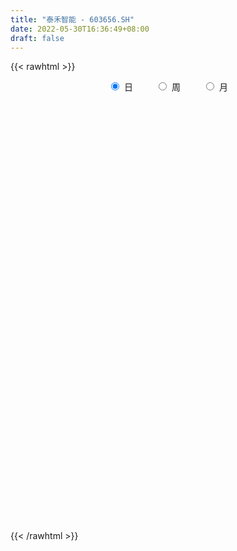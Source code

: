 ```yaml
---
title: "泰禾智能 - 603656.SH"
date: 2022-05-30T16:36:49+08:00
draft: false
---
```

{{< rawhtml >}}
    <div style="text-align: center">
        <label style="padding: 1rem;"><input style="margin-right: .5rem" type="radio" name="period" value="D" checked onclick="period_change(this)">日</label>
        <label style="padding: 1rem;"><input style="margin-right: .5rem" type="radio" name="period" value="W" onclick="period_change(this)">周</label>
        <label style="padding: 1rem;"><input style="margin-right: .5rem" type="radio" name="period" value="M" onclick="period_change(this)">月</label>
    </div>
    <div id="chart" style="height: 700px;"></div> 
    <script type="text/javascript">
        const D_v = [30323.68,30545.84,18758.8,17489.65,14500.64,17770.8,10832.9,10461.72,6681.6,9507.72,8819.25,7129.94,15589.55,14314.32,8369.84,20874.29,11041.56,7401.28,9971.96,8428.84,14013.77,6384.05,7165.48,6292.36,6086.6,7659.6,6773.4,8798.92,20732.12,6979.2,8319.12,21958.36,77922.64,41891.15,24068.34,26904.0,14290.09,12932.01,14321.48,12100.12,10360.48,8896.56,18475.63,19893.58,7669.0,9889.0,22405.99,14718.14,13558.26,26082.2,14725.96,16885.33,21401.32,9866.96,8485.16,9490.4,8751.16,11126.41,9563.24,7475.67,6254.63,8372.84,6501.32,12945.6,7806.0,8161.2,14987.95,21849.95,12240.96,10039.73,11997.1,9314.19,13085.16,18252.52,20900.46,35314.63,47901.2,21856.12,23465.2,22903.48,27827.49,43198.88,22331.52,14938.71,12167.72,14326.97,16846.6,15851.68,15989.39,33705.96,14772.0,12686.36,17540.96,18440.36,15030.52,14187.64,16384.72,27333.98,22687.6,47534.03,29757.99,19559.08,19720.8,19761.91,10911.91,10674.64,15811.88,14376.39,29872.2,42100.92,15746.0,10832.06,8159.08,9798.12,8565.78,4966.4,8321.46,16085.2,13716.76,14731.24,11151.97,10512.0,12997.24,14461.52,15777.6,10307.2,12406.2,8600.88,8494.6,16049.8,8418.6,9410.2,13047.0,7064.0,9192.6,11597.32,9661.08,5294.8,6342.16,12134.4,11662.52,12735.98,13668.76,12375.4,13478.2,13272.96,11752.88,11348.2,8445.32,9108.4,7943.28,14926.8,10457.2,14346.2,10847.92,14494.34,18549.24,14095.96,13757.8,8857.48,11727.68,15239.6,39933.0,36320.0,25418.51,15473.72,11578.52,16683.0,9599.86,10785.0,15483.8,8883.78,11927.0,7188.0,6971.6,5352.84,7453.0,5521.0,7389.0,6120.0,5113.8,6475.1,7020.8,6982.88,9215.0,8622.08,7588.45,14613.45,10208.4,7778.4,8520.6,9842.8,7878.48,7322.6,8471.84,13392.2,12980.96,7422.28,8598.91,6947.0,11107.91,13412.36,8228.28,8301.84,6766.44,5060.0,6556.32,5399.36,7555.64,5815.0,10709.8,5254.37,7789.32,7121.88,7196.0,6444.55,5550.0,26158.08,13578.4,8839.22,10414.02,10280.0,8232.0,12976.19,15604.92,30905.68,15038.77,17021.09,11050.76,13136.69,9584.6,9334.36,8642.0,5377.0,3845.0,8138.0,7905.8,4678.8,7565.5,7599.0,5907.0,9673.0,5916.4,6009.96,6369.8,5300.0,4561.0,5185.16,6648.88,6030.36]
const D_histogram = [0.0,-0.038679886,-0.0481272966,-0.0887379015,-0.1040664475,-0.0733432801,-0.0602161661,-0.0637423218,-0.0513769797,-0.0219752021,-0.0328452102,-0.0239269235,0.0128336138,0.0314824539,0.0413419551,0.0682408211,0.0685161215,0.0615063425,0.0661121116,0.0584608572,0.0223351561,0.0065811546,-0.0019751758,-0.0004616935,-0.0163274701,-0.0300919497,-0.0385583513,-0.0374287255,-0.0130276357,-0.0020933147,-0.0078262472,0.0363010801,0.1392781893,0.1687645597,0.1738705215,0.1751567226,0.137206061,0.1050571587,0.0639506527,0.0339168715,-0.0144830421,-0.0648043355,-0.0790827465,-0.0934539691,-0.1024497642,-0.1246020364,-0.1784441705,-0.236794336,-0.294371534,-0.3605385596,-0.3614288271,-0.328830745,-0.2602477716,-0.2040210729,-0.1624887755,-0.1358025508,-0.0997274956,-0.0498588686,-0.0046942583,0.0345268845,0.0570390433,0.0684063832,0.0726747365,0.0504061821,0.0565914648,0.0686706556,0.0913124282,0.1121596406,0.1241518113,0.1284058436,0.113892385,0.090669769,0.0725717845,0.0808053226,0.0659983867,0.1158716348,0.1025747276,0.0820560798,0.0840648263,0.0884092249,0.1014464418,0.1368864451,0.1401640774,0.127258914,0.1148079752,0.0870783478,0.0810218,0.0548589861,0.0288275967,-0.0264549924,-0.0690335937,-0.09168755,-0.0959893559,-0.0806859829,-0.0651999716,-0.036860975,-0.0108020126,0.0316317337,0.0609725062,0.0204411918,0.0269000885,0.0279501041,0.0191094238,-0.006359667,-0.0313288471,-0.0380117697,-0.0340726073,-0.0714678148,-0.0898895615,-0.142473607,-0.1872234086,-0.2147176297,-0.2071295277,-0.1889653752,-0.1615029807,-0.1356659208,-0.1067873872,-0.0766348107,-0.0400697273,0.0031563525,0.0501987693,0.0670584357,0.1054449692,0.1333735042,0.1708480692,0.1896158425,0.2003479637,0.1903462022,0.1725447291,0.1389072867,0.114659844,0.1011366889,0.1107681208,0.0926735591,0.0949524519,0.0675454939,0.0336637909,0.0146540205,-0.0010911295,-0.0228966779,-0.046667321,-0.046704651,-0.031757994,-0.0228088725,-0.0116542653,-0.0232880186,-0.0147187742,-0.0053895286,-0.0120151156,-0.0301807035,-0.0360511597,-0.0165945894,0.0017999313,0.0185604063,0.0308230718,0.0523170491,0.0528239773,0.050878662,0.0384478689,0.0436215293,0.0396752103,0.0511889386,0.0844360192,0.0578940468,0.0602308933,0.0331835729,0.0254371276,-0.0081543963,-0.0293621873,-0.040991248,-0.0931385754,-0.107109256,-0.1414856055,-0.1412167523,-0.1265833091,-0.0951287231,-0.0686029406,-0.0508678384,-0.0547725689,-0.0412787185,-0.033447478,-0.0084399157,0.0017910188,0.015621554,0.0437111577,0.0600206402,0.0698693316,0.0609531073,0.0559201155,0.053457443,0.0513367006,0.0526153227,0.0564758287,0.046945453,0.0313290619,0.008816246,-0.0270698764,-0.0317427991,-0.0356798815,-0.0548224593,-0.1034269392,-0.092409067,-0.079487731,-0.0582114101,-0.0365100708,-0.016234921,-0.0068140063,-0.0085037051,0.0065631729,0.0096299534,-0.0013891753,-0.0008727962,0.0100396188,0.0051751328,0.0155540891,0.011295271,0.0044410561,0.0020528737,0.012157077,0.0116649323,0.0223993602,0.0280694376,0.0219077713,0.0354066885,0.0546965542,0.0101098328,-0.0428431034,-0.1434768336,-0.2154249018,-0.2466235966,-0.2558273711,-0.222738001,-0.1745778678,-0.138243707,-0.0924043254,-0.0459905067,-0.0136702655,0.0190022741,0.0418432726,0.0623347326,0.0782227477,0.1036159608,0.1206359991,0.129964368,0.1490027633,0.129393572,0.1277753357,0.1276544368,0.117976601,0.1140342775]
const D_fast = [0.0,-0.0483498575,-0.0698290923,-0.1326241726,-0.1739693304,-0.1615819831,-0.1635089105,-0.1829706468,-0.1834495495,-0.1595415725,-0.1786228831,-0.1756863273,-0.1357173866,-0.1091979329,-0.089002943,-0.0450438717,-0.027639541,-0.0192727344,0.0018610627,0.0088250226,-0.0217168894,-0.0358256024,-0.0448757268,-0.0434776678,-0.0634253119,-0.0847127789,-0.1028187683,-0.111046324,-0.0899021431,-0.0794911507,-0.087180645,-0.0339780477,0.1038186089,0.1754961192,0.2240697113,0.2691450931,0.2654959467,0.2596113341,0.2344924913,0.2129379279,0.1609172538,0.0943948765,0.060345779,0.022611064,-0.0119971721,-0.0652999534,-0.1637531301,-0.2813018797,-0.4124719612,-0.5687736266,-0.6600211009,-0.709630705,-0.7061096745,-0.7008882441,-0.6999781406,-0.7072425536,-0.6960993723,-0.6586954624,-0.6147044167,-0.5668515528,-0.5300796331,-0.5016106974,-0.4791736601,-0.4888406689,-0.46850752,-0.4392606652,-0.3937907857,-0.3449036631,-0.3018735396,-0.2655180464,-0.2515584087,-0.2521135825,-0.2520686209,-0.2236337521,-0.2219410914,-0.1430999345,-0.1307531599,-0.1307577877,-0.1077328346,-0.0812861297,-0.0428873025,0.0267743121,0.0650929638,0.0840025289,0.1002535839,0.0942935434,0.1084924457,0.0960443783,0.0772198881,0.0153235509,-0.0445134489,-0.0900892926,-0.1183884375,-0.1232565603,-0.1240705418,-0.104946789,-0.0815883298,-0.03124665,0.013337249,-0.0220837675,-0.0088998486,-0.000862307,-0.0049256313,-0.0319846389,-0.0647860307,-0.0809718957,-0.0855508852,-0.1408130464,-0.1817071835,-0.2699096307,-0.3614652844,-0.442638913,-0.4868331929,-0.5159103842,-0.5288237349,-0.5369031552,-0.5347214684,-0.5237275945,-0.497179943,-0.453164775,-0.3935726659,-0.3599483905,-0.2952006148,-0.2339287037,-0.1537421214,-0.0875703875,-0.0267512754,0.0108335137,0.0361682229,0.0372576022,0.0416751204,0.0534361376,0.0907595997,0.0958334278,0.1218504335,0.111329849,0.0858640937,0.0705178284,0.0544998961,0.0269701782,-0.0084672951,-0.0201807879,-0.0131736295,-0.009926726,-0.0016856852,-0.0191414431,-0.0142518922,-0.0062700288,-0.0158993948,-0.0416101585,-0.0564934046,-0.0411854817,-0.0223409782,-0.0009404016,0.0190280319,0.0536012715,0.067314194,0.0780885441,0.0752697183,0.091348761,0.0973212446,0.1216322075,0.1759882929,0.1639198323,0.181314402,0.1625629749,0.1611758115,0.1255456885,0.0969973506,0.075120478,-0.0003114933,-0.0410594879,-0.1108072388,-0.1458425737,-0.1628549577,-0.1551825526,-0.1458075052,-0.1407893626,-0.1583872353,-0.1552130646,-0.1557436936,-0.1328461101,-0.1221674209,-0.1044314973,-0.0654141042,-0.0340994616,-0.0067834373,-0.0004613847,0.0084856523,0.0193873405,0.0301007733,0.044533226,0.0625126893,0.0647186769,0.0569345511,0.0366257968,-0.0060277947,-0.0186364172,-0.03149347,-0.0643416627,-0.1388028773,-0.1508872719,-0.1578378686,-0.1511144003,-0.1385405786,-0.1223241591,-0.1146067459,-0.118422371,-0.1017146998,-0.0962404309,-0.1076068535,-0.1073086735,-0.0938863538,-0.0974570566,-0.083189578,-0.0846245783,-0.0903685292,-0.0922434932,-0.0791000207,-0.0766759322,-0.0603416643,-0.0476542275,-0.048338951,-0.0259883617,0.0069756426,-0.0350836207,-0.0987473326,-0.2352502713,-0.3610545649,-0.4539091588,-0.5270697762,-0.5496649063,-0.5451492401,-0.543376006,-0.5206377057,-0.4857215137,-0.4568188388,-0.4193957308,-0.3860939141,-0.350018771,-0.3145750689,-0.2632778656,-0.2160988275,-0.1742793666,-0.1179902805,-0.1052510788,-0.0749254811,-0.0431327709,-0.0233164564,0.0012497895]
const D_slow = [0.0,-0.0096699715,-0.0217017957,-0.0438862711,-0.0699028829,-0.088238703,-0.1032927445,-0.1192283249,-0.1320725698,-0.1375663704,-0.1457776729,-0.1517594038,-0.1485510004,-0.1406803869,-0.1303448981,-0.1132846928,-0.0961556624,-0.0807790768,-0.0642510489,-0.0496358346,-0.0440520456,-0.042406757,-0.0429005509,-0.0430159743,-0.0470978418,-0.0546208292,-0.064260417,-0.0736175984,-0.0768745074,-0.077397836,-0.0793543978,-0.0702791278,-0.0354595805,0.0067315595,0.0501991898,0.0939883705,0.1282898857,0.1545541754,0.1705418386,0.1790210564,0.1754002959,0.159199212,0.1394285254,0.1160650331,0.0904525921,0.059302083,0.0146910404,-0.0445075436,-0.1181004271,-0.208235067,-0.2985922738,-0.38079996,-0.4458619029,-0.4968671712,-0.5374893651,-0.5714400028,-0.5963718767,-0.6088365938,-0.6100101584,-0.6013784373,-0.5871186764,-0.5700170806,-0.5518483965,-0.539246851,-0.5250989848,-0.5079313209,-0.4851032138,-0.4570633037,-0.4260253509,-0.39392389,-0.3654507937,-0.3427833515,-0.3246404054,-0.3044390747,-0.287939478,-0.2589715693,-0.2333278874,-0.2128138675,-0.1917976609,-0.1696953547,-0.1443337442,-0.110112133,-0.0750711136,-0.0432563851,-0.0145543913,0.0072151957,0.0274706457,0.0411853922,0.0483922914,0.0417785433,0.0245201448,0.0015982573,-0.0223990816,-0.0425705774,-0.0588705703,-0.068085814,-0.0707863172,-0.0628783837,-0.0476352572,-0.0425249593,-0.0357999371,-0.0288124111,-0.0240350551,-0.0256249719,-0.0334571836,-0.0429601261,-0.0514782779,-0.0693452316,-0.091817622,-0.1274360237,-0.1742418759,-0.2279212833,-0.2797036652,-0.326945009,-0.3673207542,-0.4012372344,-0.4279340812,-0.4470927839,-0.4571102157,-0.4563211275,-0.4437714352,-0.4270068263,-0.400645584,-0.3673022079,-0.3245901906,-0.27718623,-0.2270992391,-0.1795126885,-0.1363765062,-0.1016496846,-0.0729847236,-0.0477005513,-0.0200085211,0.0031598687,0.0268979816,0.0437843551,0.0522003028,0.0558638079,0.0555910256,0.0498668561,0.0382000259,0.0265238631,0.0185843646,0.0128821465,0.0099685801,0.0041465755,0.000466882,-0.0008805002,-0.0038842791,-0.011429455,-0.0204422449,-0.0245908922,-0.0241409094,-0.0195008079,-0.0117950399,0.0012842224,0.0144902167,0.0272098822,0.0368218494,0.0477272317,0.0576460343,0.0704432689,0.0915522737,0.1060257854,0.1210835088,0.129379402,0.1357386839,0.1337000848,0.126359538,0.116111726,0.0928270821,0.0660497681,0.0306783667,-0.0046258213,-0.0362716486,-0.0600538294,-0.0772045646,-0.0899215242,-0.1036146664,-0.113934346,-0.1222962155,-0.1244061944,-0.1239584397,-0.1200530513,-0.1091252618,-0.0941201018,-0.0766527689,-0.0614144921,-0.0474344632,-0.0340701025,-0.0212359273,-0.0080820966,0.0060368605,0.0177732238,0.0256054893,0.0278095508,0.0210420817,0.0131063819,0.0041864115,-0.0095192033,-0.0353759381,-0.0584782049,-0.0783501376,-0.0929029901,-0.1020305078,-0.1060892381,-0.1077927396,-0.1099186659,-0.1082778727,-0.1058703843,-0.1062176782,-0.1064358772,-0.1039259725,-0.1026321893,-0.0987436671,-0.0959198493,-0.0948095853,-0.0942963669,-0.0912570976,-0.0883408645,-0.0827410245,-0.0757236651,-0.0702467223,-0.0613950502,-0.0477209116,-0.0451934534,-0.0559042293,-0.0917734377,-0.1456296631,-0.2072855622,-0.271242405,-0.3269269053,-0.3705713722,-0.405132299,-0.4282333803,-0.439731007,-0.4431485734,-0.4383980048,-0.4279371867,-0.4123535036,-0.3927978166,-0.3668938264,-0.3367348267,-0.3042437346,-0.2669930438,-0.2346446508,-0.2027008169,-0.1707872077,-0.1412930574,-0.112784488]
const D_data = [['2021-05-19', 15.0428, 15.3111, 14.9037, 15.3906],['2021-05-20', 15.3309, 14.705, 14.6652, 15.3508],['2021-05-21', 14.9037, 14.9037, 14.397, 15.0527],['2021-05-24', 14.7149, 14.3175, 14.3076, 14.9037],['2021-05-25', 14.3175, 14.397, 14.1784, 14.854],['2021-05-26', 14.4566, 14.9335, 14.2579, 15.162],['2021-05-27', 14.9335, 14.7646, 14.705, 15.1124],['2021-05-28', 14.7646, 14.5162, 14.397, 14.8739],['2021-05-31', 14.1784, 14.6752, 14.1784, 14.7646],['2021-06-01', 14.6752, 14.9534, 14.556, 15.0627],['2021-06-02', 14.9534, 14.4566, 14.4268, 15.013],['2021-06-03', 14.4566, 14.6553, 14.4566, 14.9236],['2021-06-04', 14.6553, 15.1024, 14.4268, 15.1024],['2021-06-07', 15.172, 15.0229, 14.9534, 15.3906],['2021-06-08', 14.99, 15.0, 14.77, 15.24],['2021-06-09', 15.12, 15.34, 15.06, 15.67],['2021-06-10', 15.27, 15.12, 14.9, 15.58],['2021-06-11', 15.07, 15.05, 14.91, 15.27],['2021-06-15', 15.05, 15.23, 14.91, 15.48],['2021-06-16', 15.22, 15.11, 14.9, 15.35],['2021-06-17', 15.11, 14.66, 14.55, 15.23],['2021-06-18', 14.66, 14.78, 14.46, 14.86],['2021-06-21', 14.59, 14.8, 14.59, 15.15],['2021-06-22', 14.94, 14.9, 14.82, 15.07],['2021-06-23', 14.88, 14.63, 14.62, 14.97],['2021-06-24', 14.61, 14.55, 14.46, 14.85],['2021-06-25', 14.68, 14.52, 14.33, 14.8],['2021-06-28', 14.7, 14.58, 14.29, 14.8],['2021-06-29', 14.55, 14.91, 14.54, 15.24],['2021-06-30', 14.88, 14.82, 14.65, 14.97],['2021-07-01', 14.73, 14.61, 14.61, 14.94],['2021-07-02', 14.77, 15.34, 14.51, 15.35],['2021-07-05', 15.3, 16.54, 15.25, 16.87],['2021-07-06', 16.48, 16.1, 15.51, 16.49],['2021-07-07', 16.07, 16.03, 15.7, 16.23],['2021-07-08', 15.9, 16.15, 15.86, 16.45],['2021-07-09', 16.1, 15.7, 15.7, 16.31],['2021-07-12', 15.77, 15.7, 15.61, 15.98],['2021-07-13', 15.82, 15.48, 15.3, 15.82],['2021-07-14', 15.32, 15.49, 15.3, 15.65],['2021-07-15', 15.48, 15.08, 15.0, 15.7],['2021-07-16', 15.08, 14.78, 14.7, 15.18],['2021-07-19', 14.8, 15.02, 14.26, 15.5],['2021-07-20', 14.9, 14.89, 14.78, 15.14],['2021-07-21', 14.9, 14.83, 14.7, 15.0],['2021-07-22', 14.9, 14.5, 14.5, 14.98],['2021-07-23', 14.58, 13.78, 13.51, 14.59],['2021-07-26', 13.7, 13.25, 13.04, 13.84],['2021-07-27', 13.33, 12.72, 12.64, 13.46],['2021-07-28', 12.72, 11.99, 11.87, 12.72],['2021-07-29', 12.1, 12.3, 12.1, 12.96],['2021-07-30', 12.38, 12.48, 12.26, 12.71],['2021-08-02', 12.48, 12.91, 12.35, 12.95],['2021-08-03', 12.85, 12.84, 12.79, 12.99],['2021-08-04', 12.77, 12.7, 12.6, 12.86],['2021-08-05', 12.66, 12.5, 12.39, 12.76],['2021-08-06', 12.51, 12.61, 12.39, 12.63],['2021-08-09', 12.55, 12.87, 12.54, 13.06],['2021-08-10', 12.88, 12.96, 12.81, 13.18],['2021-08-11', 13.0, 13.04, 12.6, 13.2],['2021-08-12', 13.03, 12.95, 12.92, 13.11],['2021-08-13', 12.89, 12.87, 12.76, 13.03],['2021-08-16', 12.9, 12.8, 12.74, 13.02],['2021-08-17', 12.84, 12.39, 12.31, 12.85],['2021-08-18', 12.4, 12.67, 12.27, 12.68],['2021-08-19', 12.64, 12.77, 12.48, 12.83],['2021-08-20', 12.7, 12.99, 12.51, 13.09],['2021-08-23', 13.15, 13.1, 12.74, 13.15],['2021-08-24', 13.11, 13.11, 12.91, 13.18],['2021-08-25', 13.0, 13.1, 12.9, 13.16],['2021-08-26', 13.06, 12.88, 12.8, 13.09],['2021-08-27', 12.9, 12.7, 12.56, 13.02],['2021-08-30', 12.31, 12.67, 12.31, 12.76],['2021-08-31', 12.03, 12.99, 12.03, 13.0],['2021-09-01', 13.03, 12.7, 12.29, 13.08],['2021-09-02', 12.65, 13.64, 12.35, 13.64],['2021-09-03', 13.64, 13.0, 12.88, 13.7],['2021-09-06', 12.81, 12.86, 12.61, 12.94],['2021-09-07', 12.75, 13.13, 12.73, 13.16],['2021-09-08', 13.13, 13.22, 12.97, 13.26],['2021-09-09', 14.0, 13.43, 13.06, 14.0],['2021-09-10', 13.38, 13.92, 13.22, 14.05],['2021-09-13', 13.92, 13.72, 13.63, 13.92],['2021-09-14', 13.72, 13.59, 13.41, 13.8],['2021-09-15', 13.59, 13.62, 13.41, 13.69],['2021-09-16', 13.61, 13.4, 13.29, 13.7],['2021-09-17', 13.32, 13.65, 13.24, 13.71],['2021-09-22', 13.6, 13.37, 13.17, 13.6],['2021-09-23', 13.33, 13.27, 13.16, 13.5],['2021-09-24', 12.96, 12.69, 12.25, 13.14],['2021-09-27', 12.6, 12.55, 12.12, 12.6],['2021-09-28', 12.9, 12.56, 12.29, 12.9],['2021-09-29', 12.42, 12.64, 12.14, 12.66],['2021-09-30', 12.57, 12.84, 12.4, 12.87],['2021-10-08', 12.83, 12.86, 12.77, 12.92],['2021-10-11', 12.79, 13.09, 12.71, 13.12],['2021-10-12', 13.31, 13.18, 12.87, 13.31],['2021-10-13', 13.11, 13.57, 13.06, 13.65],['2021-10-14', 13.56, 13.63, 13.4, 13.87],['2021-10-15', 13.9, 12.75, 12.52, 13.93],['2021-10-18', 12.46, 13.26, 12.22, 13.38],['2021-10-19', 13.15, 13.23, 12.99, 13.32],['2021-10-20', 13.25, 13.1, 12.97, 13.44],['2021-10-21', 12.98, 12.8, 12.65, 13.23],['2021-10-22', 12.7, 12.65, 12.51, 12.7],['2021-10-25', 12.61, 12.76, 12.33, 12.77],['2021-10-26', 13.1, 12.85, 12.53, 13.1],['2021-10-27', 12.65, 12.19, 12.15, 12.8],['2021-10-28', 12.14, 12.2, 11.2, 12.33],['2021-10-29', 11.78, 11.47, 11.23, 12.24],['2021-11-01', 11.37, 11.15, 10.94, 11.37],['2021-11-02', 11.11, 10.98, 10.91, 11.23],['2021-11-03', 10.98, 11.16, 10.93, 11.27],['2021-11-04', 11.06, 11.16, 11.06, 11.24],['2021-11-05', 11.18, 11.21, 11.1, 11.36],['2021-11-08', 11.23, 11.16, 11.11, 11.24],['2021-11-09', 11.15, 11.19, 11.14, 11.28],['2021-11-10', 11.2, 11.23, 10.98, 11.24],['2021-11-11', 11.18, 11.38, 11.18, 11.46],['2021-11-12', 11.43, 11.6, 11.33, 11.68],['2021-11-15', 11.66, 11.85, 11.64, 11.88],['2021-11-16', 11.83, 11.63, 11.6, 11.91],['2021-11-17', 11.59, 12.06, 11.59, 12.11],['2021-11-18', 12.16, 12.15, 12.0, 12.44],['2021-11-19', 12.1, 12.52, 12.1, 12.57],['2021-11-22', 12.52, 12.54, 12.45, 12.85],['2021-11-23', 12.72, 12.64, 12.56, 12.79],['2021-11-24', 12.65, 12.51, 12.5, 12.76],['2021-11-25', 12.47, 12.46, 12.46, 12.68],['2021-11-26', 12.46, 12.23, 12.19, 12.59],['2021-11-29', 12.2, 12.28, 11.99, 12.44],['2021-11-30', 12.17, 12.39, 12.17, 12.62],['2021-12-01', 12.36, 12.75, 12.27, 12.77],['2021-12-02', 12.71, 12.46, 12.44, 12.77],['2021-12-03', 12.42, 12.75, 12.41, 12.8],['2021-12-06', 12.7, 12.38, 12.36, 12.74],['2021-12-07', 12.49, 12.18, 12.06, 12.49],['2021-12-08', 12.15, 12.25, 12.15, 12.39],['2021-12-09', 12.29, 12.21, 12.18, 12.39],['2021-12-10', 12.22, 12.03, 11.95, 12.23],['2021-12-13', 12.12, 11.86, 11.83, 12.12],['2021-12-14', 11.96, 12.06, 11.88, 12.12],['2021-12-15', 12.06, 12.26, 11.99, 12.36],['2021-12-16', 12.26, 12.23, 12.1, 12.39],['2021-12-17', 12.19, 12.3, 12.16, 12.42],['2021-12-20', 12.29, 12.0, 12.0, 12.37],['2021-12-21', 12.06, 12.23, 12.02, 12.25],['2021-12-22', 12.24, 12.28, 12.22, 12.4],['2021-12-23', 12.28, 12.08, 12.05, 12.33],['2021-12-24', 12.09, 11.85, 11.83, 12.16],['2021-12-27', 11.85, 11.91, 11.62, 12.03],['2021-12-28', 11.92, 12.24, 11.92, 12.44],['2021-12-29', 12.24, 12.32, 12.12, 12.39],['2021-12-30', 12.3, 12.4, 12.26, 12.52],['2021-12-31', 12.34, 12.44, 12.3, 12.54],['2022-01-04', 12.43, 12.68, 12.43, 12.75],['2022-01-05', 12.68, 12.52, 12.32, 12.7],['2022-01-06', 12.5, 12.53, 12.44, 12.66],['2022-01-07', 12.58, 12.4, 12.4, 12.68],['2022-01-10', 12.52, 12.64, 12.34, 12.72],['2022-01-11', 12.64, 12.57, 12.54, 12.83],['2022-01-12', 12.64, 12.83, 12.62, 12.92],['2022-01-13', 12.83, 13.29, 12.77, 13.37],['2022-01-14', 13.18, 12.63, 12.62, 13.23],['2022-01-17', 12.68, 12.99, 12.68, 13.09],['2022-01-18', 13.0, 12.61, 12.6, 13.08],['2022-01-19', 12.55, 12.8, 12.53, 12.83],['2022-01-20', 12.75, 12.39, 12.35, 12.87],['2022-01-21', 12.34, 12.4, 12.34, 12.7],['2022-01-24', 12.32, 12.42, 12.23, 12.55],['2022-01-25', 12.36, 11.7, 11.7, 12.6],['2022-01-26', 11.69, 11.93, 11.61, 11.96],['2022-01-27', 11.98, 11.45, 11.44, 11.98],['2022-01-28', 11.5, 11.68, 11.5, 11.85],['2022-02-07', 11.88, 11.79, 11.59, 11.96],['2022-02-08', 11.8, 12.03, 11.71, 12.04],['2022-02-09', 12.02, 12.05, 12.0, 12.11],['2022-02-10', 12.03, 12.0, 11.91, 12.11],['2022-02-11', 11.96, 11.71, 11.6, 12.0],['2022-02-14', 11.72, 11.9, 11.62, 11.94],['2022-02-15', 11.88, 11.84, 11.75, 11.96],['2022-02-16', 11.91, 12.11, 11.9, 12.13],['2022-02-17', 12.1, 12.0, 11.95, 12.25],['2022-02-18', 11.95, 12.1, 11.82, 12.16],['2022-02-21', 12.08, 12.4, 12.08, 12.46],['2022-02-22', 12.32, 12.4, 12.16, 12.44],['2022-02-23', 12.45, 12.43, 12.33, 12.5],['2022-02-24', 12.4, 12.24, 12.1, 12.58],['2022-02-25', 12.29, 12.29, 12.19, 12.44],['2022-02-28', 12.26, 12.34, 12.17, 12.36],['2022-03-01', 12.34, 12.37, 12.3, 12.51],['2022-03-02', 12.34, 12.45, 12.3, 12.47],['2022-03-03', 12.43, 12.54, 12.38, 12.58],['2022-03-04', 12.44, 12.4, 12.3, 12.6],['2022-03-07', 12.37, 12.29, 12.11, 12.38],['2022-03-08', 12.28, 12.12, 12.0, 12.33],['2022-03-09', 12.18, 11.79, 11.41, 12.2],['2022-03-10', 11.99, 12.05, 11.91, 12.17],['2022-03-11', 11.95, 12.01, 11.73, 12.1],['2022-03-14', 12.17, 11.72, 11.71, 12.17],['2022-03-15', 11.77, 11.1, 11.1, 11.77],['2022-03-16', 11.24, 11.66, 11.15, 11.81],['2022-03-17', 11.7, 11.67, 11.66, 11.88],['2022-03-18', 11.66, 11.8, 11.55, 11.87],['2022-03-21', 11.75, 11.87, 11.74, 11.94],['2022-03-22', 11.85, 11.93, 11.78, 11.99],['2022-03-23', 11.94, 11.85, 11.77, 11.98],['2022-03-24', 11.8, 11.71, 11.62, 11.84],['2022-03-25', 11.69, 11.94, 11.67, 11.95],['2022-03-28', 11.83, 11.83, 11.67, 11.98],['2022-03-29', 11.83, 11.62, 11.58, 11.89],['2022-03-30', 11.72, 11.72, 11.58, 11.74],['2022-03-31', 11.71, 11.87, 11.67, 11.92],['2022-04-01', 11.79, 11.68, 11.62, 11.79],['2022-04-06', 11.7, 11.88, 11.63, 11.96],['2022-04-07', 11.87, 11.71, 11.68, 11.88],['2022-04-08', 11.71, 11.64, 11.46, 11.76],['2022-04-11', 11.68, 11.66, 11.64, 12.06],['2022-04-12', 11.5, 11.83, 11.3, 11.85],['2022-04-13', 11.83, 11.72, 11.61, 11.94],['2022-04-14', 11.88, 11.89, 11.76, 12.01],['2022-04-15', 11.85, 11.88, 11.61, 11.91],['2022-04-18', 11.72, 11.74, 11.55, 11.81],['2022-04-19', 11.73, 12.02, 11.62, 12.05],['2022-04-20', 11.98, 12.21, 11.94, 12.28],['2022-04-21', 12.03, 11.36, 11.13, 12.09],['2022-04-22', 11.3, 10.97, 10.96, 11.3],['2022-04-25', 10.8, 9.87, 9.87, 10.82],['2022-04-26', 9.81, 9.6, 9.43, 10.13],['2022-04-27', 9.5, 9.62, 9.02, 9.66],['2022-04-28', 9.8, 9.55, 9.36, 9.8],['2022-04-29', 9.58, 9.91, 9.56, 9.98],['2022-05-05', 9.89, 10.11, 9.75, 10.14],['2022-05-06', 9.88, 10.01, 9.81, 10.15],['2022-05-09', 10.01, 10.2, 10.01, 10.28],['2022-05-10', 10.2, 10.34, 10.01, 10.35],['2022-05-11', 10.37, 10.29, 10.26, 10.59],['2022-05-12', 10.32, 10.41, 10.26, 10.45],['2022-05-13', 10.36, 10.4, 10.31, 10.49],['2022-05-16', 10.46, 10.47, 10.36, 10.66],['2022-05-17', 10.44, 10.51, 10.29, 10.53],['2022-05-18', 10.48, 10.76, 10.47, 10.88],['2022-05-19', 10.7, 10.81, 10.62, 10.83],['2022-05-20', 10.88, 10.84, 10.75, 10.9],['2022-05-23', 10.91, 11.11, 10.85, 11.15],['2022-05-24', 11.1, 10.7, 10.7, 11.17],['2022-05-25', 10.68, 10.94, 10.61, 10.99],['2022-05-26', 10.95, 11.03, 10.72, 11.06],['2022-05-27', 11.03, 10.96, 10.87, 11.15],['2022-05-30', 10.95, 11.07, 10.86, 11.08]]
const W_v = [32012.4,28038.72,34840.85,35993.96,55717.56,64834.82,98208.72,52940.95,39642.33,52997.1,65752.13,95413.16,50327.97,51674.42,83971.82,130395.46,149973.71,56523.8,28987.57,27710.4,22502.77,15327.27,23890.16,18977.36,23684.37,21071.5,19349.4,20217.2,19393.19,7547.4,4516.4,26783.33,36301.6,37323.12,25292.6,47509.83,41624.36,52786.56,39962.2,56218.75,25225.9,89812.64,57939.22,84352.8,43127.8,27673.28,19116.34,26124.08,26068.25,22564.08,29187.19,29622.12,62889.43,43073.2,20282.49,15690.76,16239.36,17414.88,24995.24,13004.04,13041.49,12115.45,17845.0,18471.43,16186.76,115235.86,44376.43,50067.1,54430.81,27465.44,21661.7,13590.28,80860.67,64422.66,23934.58,34797.03,56410.64,39482.96,23192.16,53505.62,96737.44,76097.36,261644.74,151537.95,70755.5,56782.56,52504.64,83973.2,192676.26,38381.64,30058.85,32499.51,28863.6,14329.96,17632.32,13835.03,17754.14,22015.79,29994.33,26631.53,14020.49,13653.24,12351.08,9401.2,12344.76,9836.25,15384.16,9806.84,20221.35,28582.2,31202.76,23479.55,5192.48,27603.63,78801.16,35922.09,30678.79,14531.49,14645.48,9373.87,10415.1,17373.25,33336.8,41127.5,42973.99,24772.81,38689.02,27464.77,28258.47,48375.86,40675.3,72137.58,65797.59,60811.63,50845.1,38602.58,34261.09,26214.58,24523.57,25558.65,35098.76,35953.7,86188.48,36739.04,31225.12,29126.96,32903.92,97038.86,44664.56,35574.3,53288.18,129726.65,89845.39,85841.08,93350.25,109553.36,85264.88,65625.91,58100.29,49243.82,284214.99,148814.2,47013.16,21719.03,7794.28,39669.08,28104.4,29793.84,29523.04,27811.72,43087.67,41552.96,101046.83,93012.5,33491.38,84207.5,37349.92,58756.14,94240.74,123210.77,41998.54,32850.48,26240.16,16717.9,49377.12,34663.6,41605.84,37880.16,31337.24,46894.8,36070.92,34451.2,69814.5,45899.6,19264.32,94958.84,200496.08,71055.71,47728.06,62001.29,38798.62,33977.44,66787.72,185076.22,58610.65,78333.2,85969.89,57995.0,42792.79,50402.07,65441.93,135453.97,139251.17,80611.52,65547.03,63439.68,15030.52,128127.97,99711.69,112836.03,53101.04,57821.06,64900.33,55858.68,47132.4,45029.76,63920.86,53927.76,58521.4,60897.34,112077.76,78753.61,54267.58,32687.44,31712.58,50247.38,41342.88,50866.19,47997.39,31337.76,36690.37,19190.55,69269.72,82757.56,60127.5,14019.0,32133.1,35105.36,28064.84,6030.36]
const W_histogram = [0.0,-0.0123933903,-0.0828032843,-0.1015662441,-0.022542261,0.1167830325,0.2761552676,0.332833012,0.2957402582,0.3623095127,0.4062992797,0.4731926981,0.405513724,0.3141148519,0.2991501388,0.3507983761,0.1466769348,-0.1020078009,-0.2679373211,-0.4227279227,-0.5030084061,-0.5400903891,-0.5163719992,-0.523681412,-0.5324797088,-0.5232672991,-0.5175577358,-0.648648275,-0.7947056462,-0.8220071281,-0.7574024887,-0.5956717429,-0.3589334898,-0.2324506939,-0.2099499021,0.0034846346,0.1899049281,0.2783439373,0.2496262642,0.3224187736,0.3201276447,0.412300716,0.4274736132,0.4710209878,0.2708987798,0.1279015332,-0.0220810137,-0.1735260745,-0.2144431099,-0.2821883118,-0.2563171442,-0.2206531973,-0.0302400841,-0.0995886593,-0.1116550884,-0.1431736585,-0.1467875859,-0.1236380155,-0.0634004456,-0.0416678644,0.0104969598,0.0214906817,-0.1176885864,-0.2190612688,-0.2171827967,-0.0795777254,-0.0282899739,0.0531402475,0.0684525063,0.0538664764,0.0705455925,0.0676740531,0.1194065959,0.0861423696,0.1367701623,0.1720094554,0.2022437329,0.2004278421,0.1694061195,0.2113145161,0.2793757904,0.332757307,0.4508748565,0.5454738432,0.5853827892,0.519474186,0.4732474009,0.4769498889,0.4081811359,0.2747867623,0.1009986293,-0.0148543591,-0.0807890847,-0.1159117076,-0.095863367,-0.1540865556,-0.1541213697,-0.0997116821,-0.0931020473,-0.0668665074,-0.0968995189,-0.1320766738,-0.1393853117,-0.1625085908,-0.2040320576,-0.2034754783,-0.1635117497,-0.153443606,-0.0987291024,-0.0400660073,0.0237487173,0.052784663,0.0357178723,0.0616864452,0.1118632491,0.0881103295,0.0240992512,-0.0354109453,-0.1084088046,-0.1373299635,-0.1613398762,-0.1479194515,-0.1044805825,-0.0681782175,-0.0267688778,0.0207605123,0.065815321,0.0772277688,0.0403462832,-0.0589463792,-0.0850274086,-0.0315658962,-0.0776194834,0.0166824841,0.0297084397,0.0250308998,0.0075563029,-0.0497661146,-0.045874558,-0.0729441147,-0.0769207077,-0.0603786743,-0.0373661356,-0.0384842712,-0.0375924558,-0.0387587208,0.0079209645,0.043438217,0.1061445201,0.121487631,0.1276271931,0.172402395,0.1866612867,0.1977361303,0.2279798156,0.2567225249,0.2836961786,0.2548699906,0.2300478502,0.1704705519,0.2123126014,0.1013643169,0.0232436207,-0.0296209635,-0.0498725854,-0.064353667,-0.0692449661,-0.1165318547,-0.1242377904,-0.1368890561,-0.0945926242,-0.0648810547,0.0417697233,0.0235647628,0.0072584262,0.0557578079,0.0382157741,-0.0566653783,-0.2082369596,-0.2436118108,-0.3324673818,-0.415189739,-0.3974748591,-0.3333210669,-0.262951241,-0.1695791257,-0.1144929361,-0.04925226,-0.0132911268,0.0741113984,0.1287745807,0.1800395931,0.2095992344,0.2070366008,0.1503964251,0.2127657162,0.2908094095,0.3016372537,0.3312196594,0.3294974256,0.2936066177,0.2381500526,0.2417174596,0.252185891,0.1841695862,0.0650009233,-0.0992754778,-0.1917273667,-0.2255812804,-0.2293527679,-0.2397139666,-0.2154635392,-0.1307324261,-0.0881799901,-0.1181282088,-0.1208416533,-0.1143634993,-0.1104994639,-0.1075864391,-0.1741000607,-0.2215331452,-0.2125339977,-0.134328201,-0.0937579063,-0.0269975762,-0.0263938963,-0.0040479248,-0.0151852108,0.0196796616,0.0413001393,0.0706225437,0.0737181492,0.0287743547,0.0038740881,0.0158075589,0.0374025689,0.0587305374,0.0467303914,0.0258505678,0.0227769529,0.0054460697,-0.005885006,0.0050208339,-0.0441091172,-0.1377649818,-0.1800767469,-0.1690714186,-0.1216486555,-0.07403052,-0.0292555961]
const W_fast = [0.0,-0.0154917379,-0.1066024529,-0.1507569737,-0.0773685559,0.0911524958,0.3195635477,0.4594495451,0.4962918559,0.6534384885,0.7990030755,0.9841946684,1.0178941253,1.0050239662,1.0648467878,1.2041946191,1.0367424115,0.7625557256,0.5296418751,0.2691692929,0.063136708,-0.1089678723,-0.2143424822,-0.3525722481,-0.494490472,-0.6160948871,-0.7397747578,-1.0330273658,-1.3777611485,-1.6105644124,-1.7353103952,-1.7224975851,-1.5754927045,-1.507122582,-1.5371092657,-1.3228035705,-1.0889070449,-0.9308820514,-0.8971931585,-0.7437959556,-0.6660551733,-0.4708069231,-0.3487656225,-0.187463001,-0.319860514,-0.4308823774,-0.5863851777,-0.7812117571,-0.8757395699,-1.0140318499,-1.0522399683,-1.0717393208,-0.8888862286,-0.9831319685,-1.0231121697,-1.0904241545,-1.1307349784,-1.1384949119,-1.0941074534,-1.0827918383,-1.0280027741,-1.0116363817,-1.1802377965,-1.3363757961,-1.3887930231,-1.2710823831,-1.2268671252,-1.1321518419,-1.0997264565,-1.1008458673,-1.0665303531,-1.0524833792,-0.9708991874,-0.9826278213,-0.8978074881,-0.8195658311,-0.7387706203,-0.6904795507,-0.6791497434,-0.5844127178,-0.4465074959,-0.3099366525,-0.0791003889,0.1518670586,0.3381217019,0.4020816453,0.4741667103,0.5971066706,0.6303832016,0.5656855185,0.4171470429,0.2975804647,0.2114484679,0.1473479181,0.143430417,0.0466855895,0.008120433,0.0376022,0.0209363229,0.0304552361,-0.0238026552,-0.0919989785,-0.1341539443,-0.1979043711,-0.2904358523,-0.3407481427,-0.3416623514,-0.3699551093,-0.3399228813,-0.291276288,-0.2215243841,-0.1792922726,-0.1874295953,-0.1460394111,-0.0678967948,-0.0696221321,-0.1276083976,-0.1959713304,-0.2960713909,-0.3593250406,-0.4236699224,-0.4472293606,-0.4299106371,-0.4106528266,-0.3759357063,-0.3232161881,-0.2617075492,-0.2309881592,-0.257783074,-0.3718123312,-0.4191502127,-0.3735801744,-0.4390386325,-0.340566044,-0.3201129784,-0.3185327934,-0.3341183146,-0.4038822607,-0.4114593436,-0.456764929,-0.4799716989,-0.478524334,-0.4648533293,-0.4755925326,-0.4840988312,-0.4949547764,-0.44629485,-0.3999180433,-0.3106756102,-0.2649605915,-0.2269142311,-0.1390384305,-0.0781142171,-0.0176053408,0.0696332983,0.1625566389,0.2604543372,0.2953456469,0.328035469,0.3110758087,0.4059960086,0.3203888033,0.2480790122,0.1878091871,0.1550894189,0.1245199205,0.10231738,0.0258975276,-0.0128678556,-0.0597413854,-0.0410931095,-0.0276018038,0.0894914051,0.0771776353,0.0626859053,0.125124739,0.1171366487,0.0080891517,-0.1955416695,-0.2918194734,-0.4637918899,-0.6503116818,-0.7319655167,-0.7511419912,-0.7465099756,-0.6955326416,-0.6690696861,-0.6161420749,-0.5835037235,-0.4775733487,-0.3907165212,-0.2944416105,-0.2124821607,-0.163285644,-0.1823267134,-0.0667659932,0.0839800524,0.1702172101,0.2826045306,0.3632566532,0.4007674997,0.4048484477,0.4688452196,0.5423601239,0.5203862155,0.4174677834,0.2283725129,0.0879887823,-0.0022604515,-0.0633701309,-0.1336598212,-0.1632752787,-0.1112272721,-0.0907198336,-0.1502001045,-0.1831239623,-0.2052366832,-0.2289975137,-0.2529810988,-0.3630197355,-0.4658361063,-0.5099704583,-0.4653467117,-0.4482158936,-0.3882049576,-0.3941997518,-0.3728657615,-0.3877993501,-0.3480145623,-0.3160690498,-0.2690910095,-0.2475658667,-0.2853160726,-0.3092478171,-0.2933624566,-0.2624168043,-0.2264062015,-0.2267237497,-0.2411409313,-0.238520308,-0.2544896737,-0.267292001,-0.2551309525,-0.3152881829,-0.443385293,-0.5307162448,-0.5619787712,-0.544968172,-0.5158576664,-0.4783966416]
const W_slow = [0.0,-0.0030983476,-0.0237991686,-0.0491907297,-0.0548262949,-0.0256305368,0.0434082801,0.1266165331,0.2005515977,0.2911289758,0.3927037958,0.5110019703,0.6123804013,0.6909091143,0.765696649,0.853396243,0.8900654767,0.8645635265,0.7975791962,0.6918972155,0.566145114,0.4311225168,0.302029517,0.171109164,0.0379892368,-0.092827588,-0.222217022,-0.3843790907,-0.5830555023,-0.7885572843,-0.9779079065,-1.1268258422,-1.2165592147,-1.2746718881,-1.3271593637,-1.326288205,-1.278811973,-1.2092259887,-1.1468194226,-1.0662147292,-0.986182818,-0.8831076391,-0.7762392357,-0.6584839888,-0.5907592938,-0.5587839105,-0.564304164,-0.6076856826,-0.6612964601,-0.731843538,-0.7959228241,-0.8510861234,-0.8586461444,-0.8835433093,-0.9114570814,-0.947250496,-0.9839473925,-1.0148568963,-1.0307070077,-1.0411239738,-1.0384997339,-1.0331270635,-1.0625492101,-1.1173145273,-1.1716102264,-1.1915046578,-1.1985771513,-1.1852920894,-1.1681789628,-1.1547123437,-1.1370759456,-1.1201574323,-1.0903057833,-1.0687701909,-1.0345776504,-0.9915752865,-0.9410143533,-0.8909073927,-0.8485558629,-0.7957272339,-0.7258832863,-0.6426939595,-0.5299752454,-0.3936067846,-0.2472610873,-0.1173925408,0.0009193094,0.1201567817,0.2222020657,0.2908987562,0.3161484136,0.3124348238,0.2922375526,0.2632596257,0.2392937839,0.2007721451,0.1622418026,0.1373138821,0.1140383703,0.0973217434,0.0730968637,0.0400776953,0.0052313673,-0.0353957803,-0.0864037947,-0.1372726643,-0.1781506017,-0.2165115032,-0.2411937789,-0.2512102807,-0.2452731014,-0.2320769356,-0.2231474675,-0.2077258562,-0.179760044,-0.1577324616,-0.1517076488,-0.1605603851,-0.1876625863,-0.2219950771,-0.2623300462,-0.2993099091,-0.3254300547,-0.3424746091,-0.3491668285,-0.3439767004,-0.3275228702,-0.308215928,-0.2981293572,-0.312865952,-0.3341228041,-0.3420142782,-0.3614191491,-0.357248528,-0.3498214181,-0.3435636932,-0.3416746175,-0.3541161461,-0.3655847856,-0.3838208143,-0.4030509912,-0.4181456598,-0.4274871937,-0.4371082615,-0.4465063754,-0.4561960556,-0.4542158145,-0.4433562602,-0.4168201302,-0.3864482225,-0.3545414242,-0.3114408255,-0.2647755038,-0.2153414712,-0.1583465173,-0.0941658861,-0.0232418414,0.0404756562,0.0979876188,0.1406052568,0.1936834071,0.2190244864,0.2248353915,0.2174301506,0.2049620043,0.1888735875,0.171562346,0.1424293823,0.1113699347,0.0771476707,0.0534995147,0.037279251,0.0477216818,0.0536128725,0.055427479,0.069366931,0.0789208746,0.06475453,0.0126952901,-0.0482076626,-0.1313245081,-0.2351219428,-0.3344906576,-0.4178209243,-0.4835587346,-0.525953516,-0.55457675,-0.566889815,-0.5702125967,-0.5516847471,-0.5194911019,-0.4744812036,-0.422081395,-0.3703222448,-0.3327231385,-0.2795317095,-0.2068293571,-0.1314200437,-0.0486151288,0.0337592276,0.107160882,0.1666983952,0.2271277601,0.2901742328,0.3362166294,0.3524668602,0.3276479907,0.279716149,0.2233208289,0.165982637,0.1060541453,0.0521882605,0.019505154,-0.0025398435,-0.0320718957,-0.062282309,-0.0908731839,-0.1184980498,-0.1453946596,-0.1889196748,-0.2443029611,-0.2974364605,-0.3310185108,-0.3544579873,-0.3612073814,-0.3678058555,-0.3688178367,-0.3726141394,-0.367694224,-0.3573691891,-0.3397135532,-0.3212840159,-0.3140904272,-0.3131219052,-0.3091700155,-0.2998193732,-0.2851367389,-0.273454141,-0.2669914991,-0.2612972609,-0.2599357434,-0.2614069949,-0.2601517865,-0.2711790658,-0.3056203112,-0.3506394979,-0.3929073526,-0.4233195165,-0.4418271464,-0.4491410455]
const W_data = [['2017-07-21', 23.2848, 22.2302, 21.4462, 23.2918],['2017-07-28', 22.0637, 22.036, 21.6474, 22.8477],['2017-08-04', 21.7792, 21.0438, 20.9675, 22.1678],['2017-08-11', 21.1617, 21.3699, 20.7246, 22.6188],['2017-08-18', 21.3005, 22.702, 21.238, 23.4583],['2017-08-25', 22.6881, 24.0827, 22.6881, 24.6031],['2017-09-01', 24.284, 25.3039, 24.0827, 26.7123],['2017-09-08', 25.2484, 24.8598, 24.4297, 26.5042],['2017-09-15', 24.9084, 24.0134, 23.7983, 25.2761],['2017-09-22', 23.9995, 25.6924, 23.8885, 25.8104],['2017-09-29', 25.5675, 26.0671, 23.5971, 26.4903],['2017-10-13', 26.1434, 27.0731, 25.5398, 28.1902],['2017-10-20', 27.1633, 25.8173, 24.2284, 27.2674],['2017-10-27', 25.7826, 25.4704, 24.9778, 26.5042],['2017-11-03', 25.2206, 26.4903, 24.3533, 26.9205],['2017-11-10', 26.3654, 27.8017, 26.0601, 27.9612],['2017-11-17', 27.6906, 24.506, 23.7428, 29.0505],['2017-11-24', 24.1382, 22.8616, 22.8269, 25.1027],['2017-12-01', 22.7298, 22.7437, 21.8556, 23.0628],['2017-12-08', 22.5563, 21.8417, 20.6067, 22.5563],['2017-12-15', 22.0429, 21.8556, 21.2727, 22.3065],['2017-12-22', 21.7862, 21.7307, 21.3699, 22.1331],['2017-12-29', 21.9319, 22.0845, 20.9258, 22.1123],['2018-01-05', 22.147, 21.356, 21.3213, 22.1817],['2018-01-12', 21.356, 20.8842, 20.6136, 21.4878],['2018-01-19', 20.7732, 20.683, 20.003, 21.1201],['2018-01-26', 20.8842, 20.2389, 20.2251, 21.1617],['2018-02-02', 20.2389, 17.6718, 17.3665, 20.5303],['2018-02-09', 17.3457, 16.0829, 15.6736, 17.7481],['2018-02-14', 16.4368, 16.3535, 16.1939, 16.9988],['2018-02-23', 16.9918, 16.8461, 16.4437, 16.9918],['2018-03-02', 16.9918, 17.984, 16.9918, 18.6293],['2018-03-09', 17.9771, 19.4549, 17.8591, 19.7047],['2018-03-16', 19.6076, 18.6431, 18.213, 20.2944],['2018-03-23', 18.4766, 17.3804, 17.2763, 19.6145],['2018-03-30', 17.2624, 20.1418, 16.9016, 20.1557],['2018-04-04', 20.0724, 20.7801, 19.4341, 20.9397],['2018-04-13', 20.7524, 20.3083, 19.7741, 21.356],['2018-04-20', 20.121, 19.0456, 18.5946, 20.461],['2018-04-27', 18.9554, 20.5095, 18.8721, 21.8417],['2018-05-04', 20.6622, 19.8712, 19.0802, 20.6622],['2018-05-11', 19.67, 21.4601, 19.67, 22.2025],['2018-05-18', 21.4393, 21.0051, 20.5644, 22.2879],['2018-05-25', 21.0443, 21.7787, 21.0345, 22.6111],['2018-06-01', 21.7102, 18.508, 18.038, 21.7102],['2018-06-08', 18.4297, 18.3709, 18.0673, 19.36],['2018-06-15', 18.1653, 17.4504, 17.1175, 18.7039],['2018-06-22', 17.186, 16.4516, 15.7073, 17.6267],['2018-06-29', 16.5887, 17.0685, 15.6681, 17.1272],['2018-07-06', 17.0685, 16.1382, 15.6681, 17.137],['2018-07-13', 16.2753, 16.8726, 16.1382, 17.2056],['2018-07-20', 16.8726, 16.8531, 16.4418, 17.5092],['2018-07-27', 16.9216, 19.1837, 16.7453, 19.7615],['2018-08-03', 18.978, 16.0794, 16.0599, 18.978],['2018-08-10', 15.9717, 16.3634, 15.4723, 16.4613],['2018-08-17', 16.2361, 15.7661, 15.5408, 16.6474],['2018-08-24', 15.815, 15.7661, 15.6681, 16.3145],['2018-08-31', 15.7661, 15.9032, 15.7661, 16.5495],['2018-09-07', 15.8444, 16.3732, 15.6779, 17.0195],['2018-09-14', 16.3536, 15.9228, 15.7269, 16.4222],['2018-09-21', 15.8934, 16.3438, 15.7661, 16.4418],['2018-09-28', 16.2165, 15.864, 15.815, 16.4907],['2018-10-12', 15.8444, 13.4452, 12.7597, 15.8444],['2018-10-19', 13.5236, 12.9752, 12.3191, 13.6803],['2018-10-26', 13.2102, 13.6607, 13.0731, 14.0034],['2018-11-02', 13.8859, 15.4527, 13.7096, 16.3438],['2018-11-09', 15.3744, 14.6693, 14.2972, 15.6094],['2018-11-16', 14.7672, 15.2471, 14.6301, 15.5604],['2018-11-23', 15.1002, 14.5616, 14.4343, 15.6584],['2018-11-30', 14.6105, 14.072, 13.6411, 14.6889],['2018-12-07', 14.5028, 14.3559, 14.2188, 14.8456],['2018-12-14', 14.3559, 14.0426, 13.7194, 14.6889],['2018-12-21', 13.9544, 14.777, 13.8173, 15.7661],['2018-12-28', 14.777, 13.69, 13.69, 15.345],['2019-01-04', 13.7586, 14.7281, 13.69, 14.9729],['2019-01-11', 14.7085, 14.7476, 14.493, 14.8652],['2019-01-18', 14.7476, 14.8749, 14.6105, 15.4233],['2019-01-25', 14.8358, 14.5812, 14.4441, 15.2177],['2019-02-01', 14.7574, 14.1503, 13.7292, 14.7574],['2019-02-15', 13.974, 15.1296, 13.974, 15.629],['2019-02-22', 15.296, 15.8444, 15.296, 16.2067],['2019-03-01', 16.0011, 16.1382, 15.7857, 16.7943],['2019-03-08', 16.3928, 17.6463, 16.3536, 19.3697],['2019-03-15', 18.1065, 18.2632, 17.6854, 19.781],['2019-03-22', 18.2632, 18.3513, 17.9009, 18.8605],['2019-03-29', 18.0575, 17.3721, 16.8041, 18.2142],['2019-04-04', 17.2643, 17.705, 17.235, 18.0184],['2019-04-12', 17.8029, 18.6059, 17.1958, 18.792],['2019-04-19', 18.6255, 17.9009, 17.6463, 19.9573],['2019-04-26', 17.9009, 16.8531, 16.8433, 18.0086],['2019-04-30', 16.6376, 15.7073, 15.4625, 16.6376],['2019-05-10', 15.6192, 15.7269, 14.493, 15.7465],['2019-05-17', 15.6584, 15.864, 15.4723, 16.3732],['2019-05-24', 15.7196, 15.9366, 15.6013, 16.5578],['2019-05-31', 15.7886, 16.5381, 15.5815, 16.6367],['2019-06-06', 16.2817, 15.3843, 15.3843, 16.6565],['2019-06-14', 15.4435, 15.8577, 15.2068, 16.5184],['2019-06-21', 16.2719, 16.6072, 16.0352, 16.7156],['2019-06-28', 16.617, 16.1141, 15.9859, 16.9622],['2019-07-05', 16.3606, 16.4001, 16.2817, 16.834],['2019-07-12', 16.331, 15.6308, 15.4435, 16.4592],['2019-07-19', 15.7492, 15.3054, 15.049, 15.9267],['2019-07-26', 15.1871, 15.4336, 14.5756, 15.6999],['2019-08-02', 15.7295, 15.0293, 14.2995, 15.7295],['2019-08-09', 15.0786, 14.4672, 14.3094, 15.2166],['2019-08-16', 14.5756, 14.7038, 14.3094, 14.98],['2019-08-23', 14.8222, 15.1378, 14.6743, 15.6703],['2019-08-30', 14.6743, 14.7433, 14.6743, 15.2462],['2019-09-06', 14.7531, 15.3448, 14.7433, 15.4336],['2019-09-12', 15.4435, 15.6111, 15.3547, 16.3212],['2019-09-20', 15.5717, 15.9661, 15.0786, 16.2324],['2019-09-27', 15.976, 15.7788, 14.8025, 16.193],['2019-09-30', 15.8478, 15.2364, 14.9997, 15.8478],['2019-10-11', 15.3646, 15.8084, 15.0884, 16.1634],['2019-10-18', 15.8675, 16.3606, 15.3843, 17.613],['2019-10-25', 16.0845, 15.5618, 15.0884, 16.0845],['2019-11-01', 15.5125, 14.8419, 14.5559, 15.9563],['2019-11-08', 14.9405, 14.5362, 14.5165, 14.9504],['2019-11-15', 14.5066, 13.9248, 13.905, 14.5559],['2019-11-22', 14.3488, 14.0727, 13.9839, 14.4474],['2019-11-29', 14.1516, 13.836, 13.7472, 14.3488],['2019-12-06', 13.836, 14.1121, 13.6585, 14.3981],['2019-12-13', 14.1121, 14.4967, 13.9741, 14.7334],['2019-12-20', 14.477, 14.5066, 14.3685, 14.8912],['2019-12-27', 14.5066, 14.694, 14.1319, 15.6407],['2020-01-03', 14.5658, 14.9602, 14.408, 15.0687],['2020-01-10', 15.0096, 15.1673, 14.8518, 15.3942],['2020-01-17', 15.1673, 14.9109, 14.8222, 15.2857],['2020-01-23', 14.9405, 14.2403, 14.1417, 14.9898],['2020-02-07', 12.8202, 13.0372, 11.5382, 13.2542],['2020-02-14', 12.9879, 13.5106, 12.9189, 13.8163],['2020-02-21', 13.5402, 14.4869, 12.6723, 15.3251],['2020-02-28', 14.3587, 13.1654, 13.1358, 14.7137],['2020-03-06', 13.2739, 14.98, 13.2542, 15.1772],['2020-03-13', 14.9405, 14.2206, 13.6092, 15.0786],['2020-03-20', 14.2798, 13.9938, 13.2739, 14.5756],['2020-03-27', 13.8163, 13.7374, 13.4711, 14.1516],['2020-04-03', 13.7374, 12.9682, 12.7019, 13.7374],['2020-04-10', 13.1753, 13.5007, 12.8202, 13.9149],['2020-04-17', 13.3922, 12.9484, 12.6723, 13.5895],['2020-04-24', 12.9879, 13.0372, 12.7611, 13.3626],['2020-04-30', 13.0569, 13.2147, 12.1299, 13.2542],['2020-05-08', 13.1457, 13.3035, 12.9484, 14.8025],['2020-05-15', 13.3133, 12.9682, 12.8597, 13.4415],['2020-05-22', 12.8696, 12.8991, 12.6132, 13.0964],['2020-05-29', 12.8301, 12.7774, 12.623, 13.2941],['2020-06-05', 12.9066, 13.4233, 12.7278, 13.4233],['2020-06-12', 13.4332, 13.463, 13.2146, 14.4069],['2020-06-19', 13.3935, 14.0691, 13.3239, 14.1088],['2020-06-24', 14.0194, 13.7213, 13.7114, 14.2877],['2020-07-03', 13.7512, 13.7114, 13.3935, 13.9598],['2020-07-10', 13.8108, 14.4069, 13.7611, 14.7944],['2020-07-17', 14.4069, 14.2877, 13.9101, 15.2813],['2020-07-24', 14.3572, 14.4367, 14.3572, 15.2813],['2020-07-31', 14.4268, 14.9335, 14.1486, 15.7582],['2020-08-07', 15.0825, 15.2515, 14.9335, 16.0463],['2020-08-14', 15.2912, 15.5893, 15.0527, 16.0165],['2020-08-21', 15.5893, 15.1024, 15.0726, 15.7284],['2020-08-28', 15.1223, 15.2117, 14.6056, 15.6489],['2020-09-04', 15.1223, 14.7249, 14.4367, 15.3608],['2020-09-11', 14.864, 16.1258, 14.4963, 18.7389],['2020-09-18', 14.5162, 14.1784, 13.7909, 15.1819],['2020-09-25', 14.1883, 14.1585, 13.7015, 14.387],['2020-09-30', 14.1486, 14.1486, 14.0095, 14.4566],['2020-10-09', 14.2579, 14.3572, 14.238, 14.4963],['2020-10-16', 14.3572, 14.3175, 14.2181, 14.6553],['2020-10-23', 14.4566, 14.3572, 14.2678, 14.6553],['2020-10-30', 14.3175, 13.6319, 13.612, 14.5063],['2020-11-06', 13.5326, 13.9002, 13.5326, 14.0989],['2020-11-13', 14.0194, 13.6915, 13.5028, 14.2877],['2020-11-20', 13.7015, 14.3771, 13.6518, 14.4566],['2020-11-27', 14.4963, 14.3572, 13.8505, 14.5659],['2020-12-04', 14.2976, 15.6886, 14.2281, 15.6886],['2020-12-11', 15.5098, 14.397, 14.238, 16.2947],['2020-12-18', 14.4069, 14.3473, 13.771, 14.7845],['2020-12-25', 14.6255, 15.2813, 14.3175, 15.7284],['2020-12-31', 15.1521, 14.5858, 14.0492, 15.2713],['2021-01-08', 14.5858, 13.314, 12.5986, 14.7547],['2021-01-15', 13.0457, 11.8335, 11.0287, 13.2643],['2021-01-22', 11.8435, 12.5986, 11.7938, 13.5524],['2021-01-29', 12.4992, 11.3467, 11.2076, 12.5986],['2021-02-05', 11.5057, 10.6313, 10.5618, 11.605],['2021-02-10', 10.522, 11.3467, 10.2736, 11.605],['2021-02-19', 11.4262, 11.8037, 11.3368, 11.8037],['2021-02-26', 11.8137, 11.9428, 11.605, 12.3105],['2021-03-05', 11.9726, 12.4297, 11.9726, 12.5489],['2021-03-12', 12.4794, 12.1614, 12.0819, 12.6582],['2021-03-19', 12.1217, 12.4694, 11.9329, 12.7973],['2021-03-26', 12.2906, 12.2707, 12.0024, 12.7178],['2021-04-02', 12.2707, 13.1947, 12.1912, 13.2742],['2021-04-09', 13.0656, 13.1749, 13.006, 13.5624],['2021-04-16', 13.1848, 13.4729, 12.9066, 13.612],['2021-04-23', 13.2643, 13.5127, 12.8072, 13.9201],['2021-04-30', 13.622, 13.2941, 12.6582, 13.622],['2021-05-07', 13.4829, 12.5489, 12.4992, 13.4829],['2021-05-14', 12.5688, 14.1585, 12.4098, 14.1585],['2021-05-21', 13.9697, 14.9037, 13.7114, 15.5793],['2021-05-28', 14.7149, 14.5162, 14.1784, 15.162],['2021-06-04', 14.1784, 15.1024, 14.1784, 15.1024],['2021-06-11', 15.172, 15.05, 14.77, 15.67],['2021-06-18', 15.05, 14.78, 14.46, 15.48],['2021-06-25', 14.59, 14.52, 14.33, 15.15],['2021-07-02', 14.7, 15.34, 14.29, 15.35],['2021-07-09', 15.3, 15.7, 15.25, 16.87],['2021-07-16', 15.77, 14.78, 14.7, 15.98],['2021-07-23', 14.8, 13.78, 13.51, 15.5],['2021-07-30', 13.7, 12.48, 11.87, 13.84],['2021-08-06', 12.48, 12.61, 12.35, 12.99],['2021-08-13', 12.55, 12.87, 12.54, 13.2],['2021-08-20', 12.9, 12.99, 12.27, 13.09],['2021-08-27', 13.15, 12.7, 12.56, 13.18],['2021-09-03', 12.31, 13.0, 12.03, 13.7],['2021-09-10', 12.81, 13.92, 12.61, 14.05],['2021-09-17', 13.92, 13.65, 13.24, 13.92],['2021-09-24', 13.6, 12.69, 12.25, 13.6],['2021-09-30', 12.6, 12.84, 12.12, 12.9],['2021-10-08', 12.83, 12.86, 12.77, 12.92],['2021-10-15', 12.79, 12.75, 12.52, 13.93],['2021-10-22', 12.46, 12.65, 12.22, 13.44],['2021-10-29', 12.61, 11.47, 11.2, 13.1],['2021-11-05', 11.37, 11.21, 10.91, 11.37],['2021-11-12', 11.23, 11.6, 10.98, 11.68],['2021-11-19', 11.66, 12.52, 11.59, 12.57],['2021-11-26', 12.52, 12.23, 12.19, 12.85],['2021-12-03', 12.2, 12.75, 11.99, 12.8],['2021-12-10', 12.7, 12.03, 11.95, 12.74],['2021-12-17', 12.12, 12.3, 11.83, 12.42],['2021-12-24', 12.29, 11.85, 11.83, 12.4],['2021-12-31', 11.85, 12.44, 11.62, 12.54],['2022-01-07', 12.43, 12.4, 12.32, 12.75],['2022-01-14', 12.52, 12.63, 12.34, 13.37],['2022-01-21', 12.68, 12.4, 12.34, 13.09],['2022-01-28', 12.32, 11.68, 11.44, 12.6],['2022-02-11', 11.88, 11.71, 11.59, 12.11],['2022-02-18', 11.72, 12.1, 11.62, 12.25],['2022-02-25', 12.08, 12.29, 12.08, 12.58],['2022-03-04', 12.26, 12.4, 12.17, 12.6],['2022-03-11', 12.37, 12.01, 11.41, 12.38],['2022-03-18', 12.17, 11.8, 11.1, 12.17],['2022-03-25', 11.75, 11.94, 11.62, 11.99],['2022-04-01', 11.83, 11.68, 11.58, 11.98],['2022-04-08', 11.7, 11.64, 11.46, 11.96],['2022-04-15', 11.68, 11.88, 11.3, 12.06],['2022-04-22', 11.72, 10.97, 10.96, 12.28],['2022-04-29', 10.8, 9.91, 9.02, 10.82],['2022-05-06', 9.89, 10.01, 9.75, 10.15],['2022-05-13', 10.01, 10.4, 10.01, 10.59],['2022-05-20', 10.46, 10.84, 10.29, 10.9],['2022-05-27', 10.91, 10.96, 10.61, 11.17],['2022-06-02', 10.95, 11.07, 10.86, 11.08]]
const M_v = [1377.25,562541.7600000001,201279.09,166105.97,156868.02,265462.88,222062.31,215552.95,427372.36,93773.2,92765.03,57477.12,157725.15,190591.87,293740.5599999999,105699.75,168778.18,88185.33,63156.22,118178.27,225900.56,180535.31,172533.37,223056.78,549288.39,397594.59,93325.39,83599.29,71703.9,51725.65,108678.34,169598.52,52373.09,146457.96,107538.65,226986.33,196394.8,135474.86,183279.6,227949.21,434283.98,329385.28,540164.36,105361.6,156623.59,334459.93,318206.19,125185.66,164052.72,214565.14,392456.55,212334.05,438267.4400000001,247969.4700000001,452965.6899999999,355706.21,249509.91,250703.38,305996.29,122425.8,193334.31,238467.21,115352.66]
const M_histogram = [0.0,-0.1834183476,-0.6907952256,-1.027765568,-1.2759630766,-1.1262623858,-0.9246151392,-0.8175410406,-0.8514209681,-0.8291306342,-0.9329648023,-1.0237170041,-0.8556444576,-0.6579587335,-0.5667746369,-0.5799616107,-0.4896955529,-0.4925587032,-0.4406611038,-0.4080277267,-0.3938654631,-0.3555149895,-0.261326768,-0.0139907896,0.2539047248,0.3363268964,0.4566740683,0.513363841,0.5127895374,0.4682667405,0.4761325974,0.4536573318,0.3833613599,0.4048533122,0.388046714,0.3126235999,0.2817383003,0.2640143058,0.2332518987,0.2791078847,0.3959397398,0.474779325,0.4618136362,0.4143926694,0.4293504791,0.4436016983,0.2375231348,0.1483612519,0.1380927005,0.1850971979,0.3063332344,0.388144795,0.2814983691,0.2435594603,0.207999133,0.0974621637,0.0916461325,0.0960417949,0.0546963147,0.0773449896,0.0666264351,-0.0596843422,-0.0525775218]
const M_fast = [0.0,-0.2292729345,-0.9093486189,-1.5032603532,-2.0704486311,-2.2023135368,-2.231820075,-2.3291312365,-2.575866406,-2.7608587307,-3.0979340993,-3.4446155522,-3.4904541201,-3.4572580793,-3.507767642,-3.6659450184,-3.6981028488,-3.8241056749,-3.8823733515,-3.951746906,-4.0360510083,-4.086579282,-4.0577227525,-3.8138844715,-3.4825127759,-3.3160088802,-3.0814931912,-2.8964624583,-2.7688393775,-2.6962954894,-2.5693964831,-2.4784574157,-2.4529130476,-2.3302077672,-2.250002687,-2.2472699012,-2.2077206256,-2.1594410437,-2.1318904761,-2.0162575189,-1.8004407289,-1.6029063124,-1.5004185922,-1.4442413916,-1.3219459622,-1.1967943184,-1.3434920982,-1.3955636682,-1.3713090444,-1.2780302475,-1.0802109024,-0.9013631431,-0.9376349767,-0.9146840205,-0.8982445645,-0.9844159928,-0.9673204909,-0.9389143798,-0.9665857813,-0.924600859,-0.9186628047,-1.0598946675,-1.0659322277]
const M_slow = [0.0,-0.0458545869,-0.2185533933,-0.4754947853,-0.7944855545,-1.0760511509,-1.3072049357,-1.5115901959,-1.7244454379,-1.9317280965,-2.164969297,-2.4208985481,-2.6348096625,-2.7992993458,-2.9409930051,-3.0859834077,-3.208407296,-3.3315469717,-3.4417122477,-3.5437191794,-3.6421855451,-3.7310642925,-3.7963959845,-3.7998936819,-3.7364175007,-3.6523357766,-3.5381672595,-3.4098262993,-3.2816289149,-3.1645622298,-3.0455290805,-2.9321147475,-2.8362744075,-2.7350610795,-2.638049401,-2.559893501,-2.4894589259,-2.4234553495,-2.3651423748,-2.2953654036,-2.1963804687,-2.0776856374,-1.9622322284,-1.858634061,-1.7512964413,-1.6403960167,-1.581015233,-1.54392492,-1.5094017449,-1.4631274454,-1.3865441368,-1.2895079381,-1.2191333458,-1.1582434807,-1.1062436975,-1.0818781565,-1.0589666234,-1.0349561747,-1.021282096,-1.0019458486,-0.9852892398,-1.0002103254,-1.0133547058]
const M_data = [['2017-03-31', 12.9827, 33.4025, 12.9827, 33.4025],['2017-04-28', 36.7358, 30.5284, 27.9358, 37.1654],['2017-05-31', 30.6123, 24.2222, 23.1012, 30.6123],['2017-06-30', 24.0938, 23.3265, 22.4731, 25.2276],['2017-07-31', 23.3542, 21.8347, 21.3005, 25.9908],['2017-08-31', 21.8486, 25.4565, 20.7246, 26.7123],['2017-09-29', 25.512, 26.0671, 23.5971, 26.5042],['2017-10-31', 26.1434, 24.8182, 24.2284, 28.1902],['2017-11-30', 24.8251, 22.3482, 21.8556, 29.0505],['2017-12-29', 22.3482, 22.0845, 20.6067, 22.7922],['2018-01-31', 22.147, 19.2815, 19.2398, 22.1817],['2018-02-28', 19.3092, 17.8036, 15.6736, 19.3092],['2018-03-30', 17.6995, 20.1418, 16.9016, 20.2944],['2018-04-27', 20.0724, 20.5095, 18.5946, 21.8417],['2018-05-31', 20.6622, 19.0564, 18.5668, 22.6111],['2018-06-29', 19.3893, 17.0685, 15.6681, 19.3893],['2018-07-31', 17.0685, 17.6952, 15.6681, 19.7615],['2018-08-31', 17.6267, 15.9032, 15.4723, 17.94],['2018-09-28', 15.8444, 15.864, 15.6779, 17.0195],['2018-10-31', 15.8444, 15.012, 12.3191, 16.1578],['2018-11-30', 15.8444, 14.072, 13.6411, 16.3438],['2018-12-28', 14.5028, 13.69, 13.69, 15.7661],['2019-01-31', 13.7586, 13.9642, 13.69, 15.4233],['2019-02-28', 13.8761, 16.1578, 13.8761, 16.7943],['2019-03-29', 16.148, 17.3721, 15.8346, 19.781],['2019-04-30', 17.2643, 15.7073, 15.4625, 19.9573],['2019-05-31', 15.6192, 16.5381, 14.493, 16.6367],['2019-06-28', 16.2817, 16.1141, 15.2068, 16.9622],['2019-07-31', 16.3606, 15.4829, 14.5756, 16.834],['2019-08-30', 15.2857, 14.7433, 14.2995, 15.6703],['2019-09-30', 14.7531, 15.2364, 14.7433, 16.3212],['2019-10-31', 15.3646, 14.763, 14.6447, 17.613],['2019-11-29', 14.8616, 13.836, 13.7472, 14.9504],['2019-12-31', 13.836, 14.7729, 13.6585, 15.6407],['2020-01-23', 14.8912, 14.2403, 14.1417, 15.3942],['2020-02-28', 12.8202, 13.1654, 11.5382, 15.3251],['2020-03-31', 13.2739, 13.3133, 12.8202, 15.1772],['2020-04-30', 13.3725, 13.2147, 12.1299, 13.9149],['2020-05-29', 13.1457, 12.7774, 12.6132, 14.8025],['2020-06-30', 12.9066, 13.6518, 12.7278, 14.4069],['2020-07-31', 13.6617, 14.9335, 13.5326, 15.7582],['2020-08-31', 15.0825, 15.0329, 14.6056, 16.0463],['2020-09-30', 15.1223, 14.1486, 13.7015, 18.7389],['2020-10-30', 14.2579, 13.6319, 13.612, 14.6553],['2020-11-30', 13.5326, 14.4069, 13.5028, 14.7447],['2020-12-31', 14.3076, 14.5858, 13.771, 16.2947],['2021-01-29', 14.5858, 11.3467, 11.0287, 14.7547],['2021-02-26', 11.5057, 11.9428, 10.2736, 12.3105],['2021-03-31', 11.9726, 12.5589, 11.9329, 12.7973],['2021-04-30', 12.5787, 13.2941, 12.4694, 13.9201],['2021-05-31', 13.4829, 14.6752, 12.4098, 15.5793],['2021-06-30', 14.6752, 14.82, 14.29, 15.67],['2021-07-30', 14.73, 12.48, 11.87, 16.87],['2021-08-31', 12.48, 12.99, 12.03, 13.2],['2021-09-30', 13.03, 12.84, 12.12, 14.05],['2021-10-29', 12.83, 11.47, 11.2, 13.93],['2021-11-30', 11.37, 12.39, 10.91, 12.85],['2021-12-31', 12.36, 12.44, 11.62, 12.8],['2022-01-28', 12.43, 11.68, 11.44, 13.37],['2022-02-28', 11.88, 12.34, 11.59, 12.58],['2022-03-31', 12.34, 11.87, 11.1, 12.6],['2022-04-29', 11.79, 9.91, 9.02, 12.28],['2022-05-31', 9.89, 11.07, 9.75, 11.17]]
        const D_a = [null,null,null,null,14.1784,null,null,null,null,null,null,null,null,null,null,15.67,null,null,null,null,null,null,null,null,null,null,null,14.29,null,null,null,null,16.87,null,null,null,null,null,null,null,null,null,null,null,null,null,null,null,null,11.87,null,null,null,null,null,null,null,null,null,13.2,null,null,null,null,12.27,null,null,null,13.18,null,null,null,null,12.03,null,null,null,null,null,null,null,14.05,null,null,null,null,null,null,null,null,12.12,null,null,null,null,null,null,null,null,13.93,null,null,null,null,null,null,null,null,null,null,null,10.91,null,null,null,null,null,null,null,null,null,null,null,null,null,12.85,null,null,null,null,null,null,null,null,null,null,null,null,null,null,11.83,null,null,null,null,null,null,null,null,null,null,null,null,null,null,null,null,null,null,null,null,null,13.37,null,null,null,null,null,null,null,null,null,11.44,null,null,null,null,null,null,null,null,null,null,null,null,null,null,null,null,null,null,null,null,12.6,null,null,null,null,null,null,11.1,null,null,null,null,11.99,null,null,null,null,null,null,null,null,null,null,null,null,11.3,null,null,null,null,null,12.28,null,null,null,null,9.02,null,null,null,null,null,null,null,null,null,null,null,null,null,null,null,11.17,null,null,null,null]
const W_a = [null,null,null,20.7246,null,null,null,null,null,null,null,null,null,null,null,null,29.0505,null,null,null,null,null,null,null,null,null,null,null,15.6736,null,null,null,null,null,null,null,null,null,null,null,null,null,null,22.6111,null,null,null,null,null,null,null,null,null,null,15.4723,null,null,null,null,null,null,16.4907,null,null,null,null,null,null,null,13.6411,null,null,null,null,null,null,null,null,null,null,null,null,null,null,null,null,null,null,19.9573,null,null,null,null,null,null,null,null,null,null,null,null,null,null,14.2995,null,null,null,null,null,null,null,null,null,null,17.613,null,null,null,null,null,null,null,null,null,null,null,null,null,null,11.5382,null,null,null,null,null,null,null,null,null,null,null,null,14.8025,null,null,null,null,null,null,null,13.3935,null,null,null,null,null,null,null,null,null,18.7389,null,null,null,null,null,null,null,null,13.5028,null,null,null,16.2947,null,null,null,null,null,null,null,null,10.2736,null,null,null,null,null,null,null,null,null,null,null,null,null,null,null,null,null,null,null,null,16.87,null,null,null,null,null,null,null,null,null,null,null,null,null,null,null,null,10.91,null,null,null,null,null,null,null,null,null,13.37,null,null,null,null,null,null,null,null,null,null,null,null,null,9.02,null,null,null,null,null]
const M_a = [null,37.1654,null,null,null,null,null,null,null,null,null,null,null,null,null,null,null,null,null,12.3191,null,null,null,null,null,19.9573,null,null,null,null,null,null,null,null,null,11.5382,null,null,null,null,null,null,18.7389,null,null,null,null,10.2736,null,null,null,null,16.87,null,null,null,10.91,null,null,null,null,null,null]
        const D_b = [[{ coord: ['2021-05-25', 15.67] }, { coord: ['2021-07-05', 14.29] }],[{ coord: ['2021-07-28', 13.18] }, { coord: ['2022-03-04', 12.27] }],[{ coord: ['2022-03-15', 11.99] }, { coord: ['2022-04-20', 11.3] }]]
const W_b = [[{ coord: ['2017-08-11', 22.6111] }, { coord: ['2018-05-25', 20.7246] }],[{ coord: ['2018-08-10', 16.4907] }, { coord: ['2019-10-18', 15.4723] }],[{ coord: ['2020-02-07', 14.8025] }, { coord: ['2021-07-09', 13.3935] }]]
const M_b = [[{ coord: ['2017-04-28', 19.9573] }, { coord: ['2021-07-30', 12.3191] }]]
    </script>
{{< /rawhtml >}}